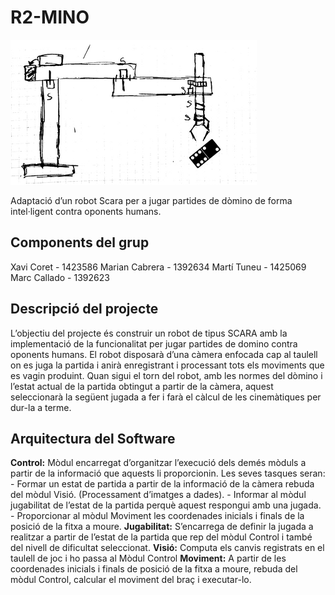 # R2-MINO

![alt text](https://raw.githubusercontent.com/XCoret/R2-MINO/master/docs/icona.png)


Adaptació d’un robot Scara per a jugar partides
de dòmino de forma intel·ligent contra
oponents humans.

## Components del grup
Xavi Coret - 1423586
Marian Cabrera - 1392634
Martí Tuneu - 1425069
Marc Callado - 1392623

## Descripció del projecte

L’objectiu del projecte és construir un robot de tipus SCARA amb la implementació
de la funcionalitat per jugar partides de domino contra oponents humans. El robot
disposarà d’una càmera enfocada cap al taulell on es juga la partida i anirà
enregistrant i processant tots els moviments que es vagin produint. Quan sigui el
torn del robot, amb les normes del dòmino i l’estat actual de la partida obtingut a
partir de la càmera, aquest seleccionarà la següent jugada a fer i farà el càlcul de les
cinemàtiques per dur-la a terme.

## Arquitectura del Software

**Control:** Mòdul encarregat d’organitzar l’execució dels demés mòduls a partir de la informació que aquests li proporcionin. Les seves tasques seran:    
    - Formar un estat de partida a partir de la informació de la càmera rebuda del mòdul Visió. (Processament d’imatges a dades).
    - Informar al mòdul jugabilitat de l’estat de la partida perquè aquest respongui amb una jugada.
    - Proporcionar al mòdul Moviment les coordenades inicials i finals de la posició de la fitxa a moure.
**Jugabilitat:** S’encarrega de definir la jugada a realitzar a partir de l’estat de la partida que rep del mòdul Control i també del nivell de dificultat seleccionat.
**Visió:** Computa els canvis registrats en el taulell de joc i ho passa al Mòdul Control
**Moviment:** A partir de les coordenades inicials i finals de posició de la fitxa a moure, rebuda del mòdul Control, calcular el moviment del braç i executar-lo.
